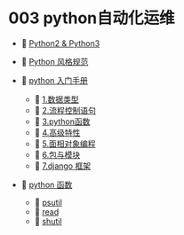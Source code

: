 # 003 python自动化运维

* 📄 [Python2 & Python3](003%20python自动化运维/Python2%20&%20Python3.md)
* 📄 [Python 风格规范](003%20python自动化运维/Python%20风格规范.md)
* 📑 [python 入门手册](003%20python自动化运维/python%20入门手册.md)

  * 📄 [1.数据类型](003%20python自动化运维/python%20入门手册/1.数据类型.md)
  * 📄 [2.流程控制语句](003%20python自动化运维/python%20入门手册/2.流程控制语句.md)
  * 📄 [3.python函数](003%20python自动化运维/python%20入门手册/3.python函数.md)
  * 📄 [4.高级特性](003%20python自动化运维/python%20入门手册/4.高级特性.md)
  * 📄 [5.面相对象编程](003%20python自动化运维/python%20入门手册/5.面相对象编程.md)
  * 📄 [6.包与模块](003%20python自动化运维/python%20入门手册/6.包与模块.md)
  * 📄 [7.django 框架](003%20python自动化运维/python%20入门手册/7.django%20框架.md)
* 📑 [python 函数](003%20python自动化运维/python%20函数.md)

  * 📄 [psutil](003%20python自动化运维/python%20函数/psutil.md)
  * 📄 [read](003%20python自动化运维/python%20函数/read.md)
  * 📄 [shutil](003%20python自动化运维/python%20函数/shutil.md)

‍
